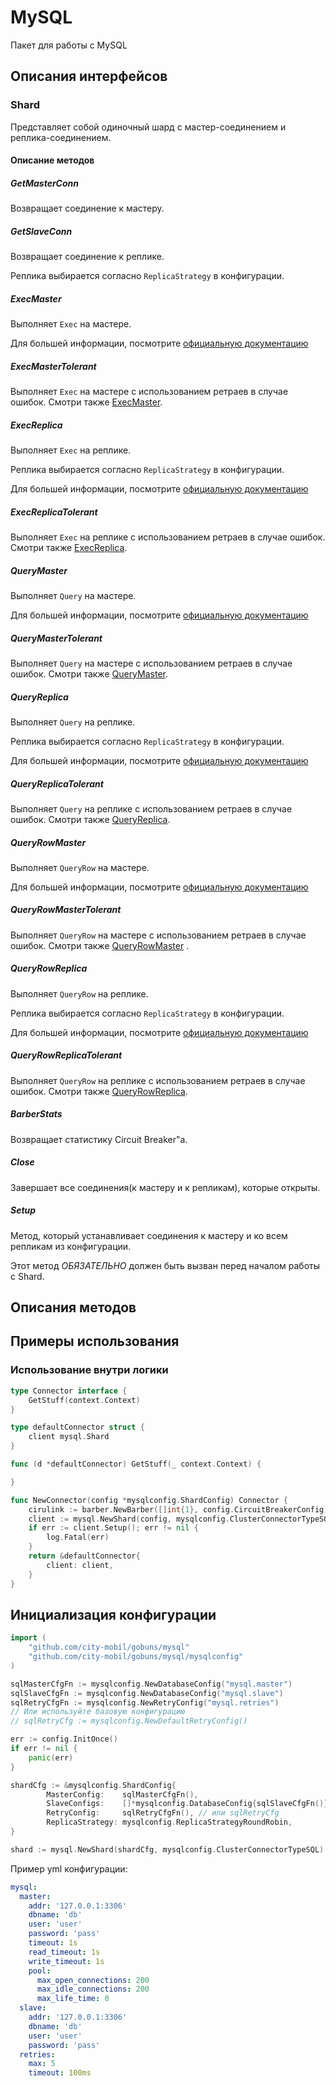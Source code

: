 # MySQL

Пакет для работы с MySQL

## Описания интерфейсов

### Shard

Представляет собой одиночный шард с мастер-соединением и реплика-соединением.

#### Описание методов

##### GetMasterConn

Возвращает соединение к мастеру.

##### GetSlaveConn

Возвращает соединение к реплике.

Реплика выбирается согласно <code>ReplicaStrategy</code> в конфигурации.

##### ExecMaster

Выполняет <code>Exec</code> на мастере.

Для большей информации, посмотрите [официальную документацию](https://golang.org/pkg/database/sql/#DB.Exec)

##### ExecMasterTolerant

Выполняет `Exec` на мастере с использованием ретраев в случае ошибок. Смотри также [ExecMaster](#ExecMaster).

##### ExecReplica

Выполняет <code>Exec</code> на реплике.

Реплика выбирается согласно <code>ReplicaStrategy</code> в конфигурации.

Для большей информации, посмотрите [официальную документацию](https://golang.org/pkg/database/sql/#DB.Exec)

##### ExecReplicaTolerant

Выполняет `Exec` на реплике с использованием ретраев в случае ошибок. Смотри также [ExecReplica](#ExecReplica).

##### QueryMaster

Выполняет <code>Query</code> на мастере.

Для большей информации, посмотрите [официальную документацию](https://golang.org/pkg/database/sql/#DB.Query)

##### QueryMasterTolerant

Выполняет `Query` на мастере с использованием ретраев в случае ошибок. Смотри также [QueryMaster](#QueryMaster).

##### QueryReplica

Выполняет <code>Query</code> на реплике.

Реплика выбирается согласно <code>ReplicaStrategy</code> в конфигурации.

Для большей информации, посмотрите [официальную документацию](https://golang.org/pkg/database/sql/#DB.Query)

##### QueryReplicaTolerant

Выполняет `Query` на реплике с использованием ретраев в случае ошибок. Смотри также [QueryReplica](#QueryReplica).

##### QueryRowMaster

Выполняет <code>QueryRow</code> на мастере.

Для большей информации, посмотрите [официальную документацию](https://golang.org/pkg/database/sql/#DB.QueryRow)

##### QueryRowMasterTolerant

Выполняет `QueryRow` на мастере с использованием ретраев в случае ошибок. Смотри также [QueryRowMaster](#QueryRowMaster)
.

##### QueryRowReplica

Выполняет `QueryRow` на реплике.

Реплика выбирается согласно `ReplicaStrategy` в конфигурации.

Для большей информации, посмотрите [официальную документацию](https://golang.org/pkg/database/sql/#DB.QueryRow)

##### QueryRowReplicaTolerant

Выполняет `QueryRow` на реплике с использованием ретраев в случае ошибок. Смотри
также [QueryRowReplica](#QueryRowReplica).

##### BarberStats

Возвращает статистику Circuit Breaker"а.

##### Close

Завершает все соединения(к мастеру и к репликам), которые открыты.

##### Setup

Метод, который устанавливает соединения к мастеру и ко всем репликам из конфигурации.

Этот метод *ОБЯЗАТЕЛЬНО* должен быть вызван перед началом работы с Shard.

## Описания методов

## Примеры использования

### Использование внутри логики

```go
type Connector interface {
    GetStuff(context.Context)
}

type defaultConnector struct {
    client mysql.Shard
}

func (d *defaultConnector) GetStuff(_ context.Context) {

}

func NewConnector(config *mysqlconfig.ShardConfig) Connector {
    cirulink := barber.NewBarber([]int{1}, config.CircuitBreakerConfig)
    client := mysql.NewShard(config, mysqlconfig.ClusterConnectorTypeSQL, cirulink)
    if err := client.Setup(); err != nil {
        log.Fatal(err)
    }
    return &defaultConnector{
        client: client,
    }
}
```

## Инициализация конфигурации

```go
import (
    "github.com/city-mobil/gobuns/mysql"
    "github.com/city-mobil/gobuns/mysql/mysqlconfig"
)

sqlMasterCfgFn := mysqlconfig.NewDatabaseConfig("mysql.master")
sqlSlaveCfgFn := mysqlconfig.NewDatabaseConfig("mysql.slave")
sqlRetryCfgFn := mysqlconfig.NewRetryConfig("mysql.retries")
// Или используйте базовую конфигурацию
// sqlRetryCfg := mysqlconfig.NewDefaultRetryConfig()

err := config.InitOnce()
if err != nil {
    panic(err)
}

shardCfg := &mysqlconfig.ShardConfig{
		MasterConfig:    sqlMasterCfgFn(),
		SlaveConfigs:    []*mysqlconfig.DatabaseConfig{sqlSlaveCfgFn()}, // ожидаем HAproxy
		RetryConfig:     sqlRetryCfgFn(), // или sqlRetryCfg
		ReplicaStrategy: mysqlconfig.ReplicaStrategyRoundRobin,
}

shard := mysql.NewShard(shardCfg, mysqlconfig.ClusterConnectorTypeSQL)
```

Пример yml конфигурации:

```yml
mysql:
  master:
    addr: '127.0.0.1:3306'
    dbname: 'db'
    user: 'user'
    password: 'pass'
    timeout: 1s
    read_timeout: 1s
    write_timeout: 1s
    pool:
      max_open_connections: 200
      max_idle_connections: 200
      max_life_time: 0
  slave:
    addr: '127.0.0.1:3306'
    dbname: 'db'
    user: 'user'
    password: 'pass'
  retries:
    max: 5
    timeout: 100ms
```